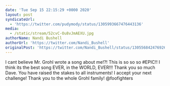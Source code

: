 ```yaml
---
date: 'Tue Sep 15 22:15:29 +0000 2020'
layout: post
syndicateUrl:
  - 'https://twitter.com/pudymody/status/1305993667476443136'
media:
  - /static/stream/52cvC-Ou8vJmAEXU.jpg
authorName: Nandi Bushell
authorUrl: 'https://twitter.com/Nandi_Bushell'
originalPost: 'https://twitter.com/Nandi_Bushell/status/1305568424769269769'
---
```

I cant believe Mr. Grohl wrote a song about me!?! This is so so so #EPIC!! I think its the best song EVER, in the WORLD, EVER!!! Thank you so much Dave. You have raised the stakes to all instruments! I accept your next challenge! Thank you to the whole Grohl family! @foofighters 